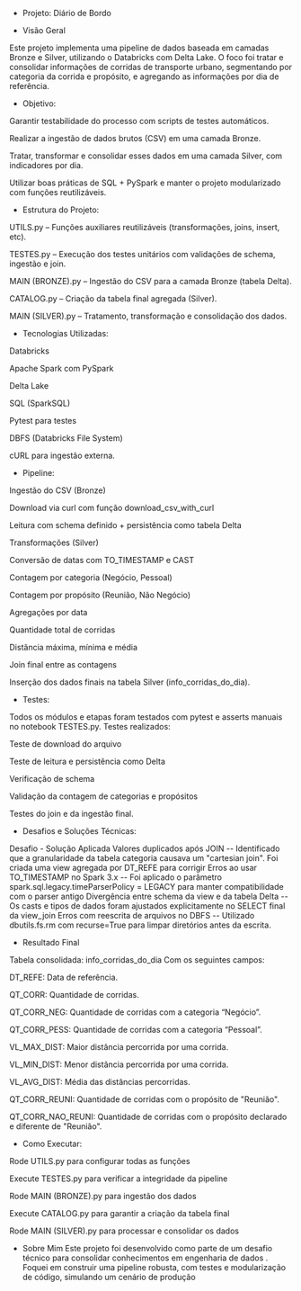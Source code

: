   - Projeto: Diário de Bordo

  - Visão Geral

Este projeto implementa uma pipeline de dados baseada em camadas Bronze e Silver, utilizando o Databricks com Delta Lake. O foco foi tratar e consolidar informações de corridas de transporte urbano, segmentando por categoria da corrida e propósito, e agregando as informações por dia de referência.


  - Objetivo:

Garantir testabilidade do processo com scripts de testes automáticos.

Realizar a ingestão de dados brutos (CSV) em uma camada Bronze.

Tratar, transformar e consolidar esses dados em uma camada Silver, com indicadores por dia.

Utilizar boas práticas de SQL + PySpark e manter o projeto modularizado com funções reutilizáveis.


 - Estrutura do Projeto:

UTILS.py – Funções auxiliares reutilizáveis (transformações, joins, insert, etc).

TESTES.py – Execução dos testes unitários com validações de schema, ingestão e join.

MAIN (BRONZE).py – Ingestão do CSV para a camada Bronze (tabela Delta).

CATALOG.py – Criação da tabela final agregada (Silver).

MAIN (SILVER).py – Tratamento, transformação e consolidação dos dados.


  - Tecnologias Utilizadas:

Databricks

Apache Spark com PySpark

Delta Lake

SQL (SparkSQL)

Pytest para testes

DBFS (Databricks File System)

cURL para ingestão externa.


  - Pipeline:

Ingestão do CSV (Bronze)

Download via curl com função download_csv_with_curl

Leitura com schema definido + persistência como tabela Delta

Transformações (Silver)

Conversão de datas com TO_TIMESTAMP e CAST

Contagem por categoria (Negócio, Pessoal)

Contagem por propósito (Reunião, Não Negócio)

Agregações por data

Quantidade total de corridas

Distância máxima, mínima e média

Join final entre as contagens

Inserção dos dados finais na tabela Silver (info_corridas_do_dia).


  - Testes:

Todos os módulos e etapas foram testados com pytest e asserts manuais no notebook TESTES.py.
Testes realizados:

Teste de download do arquivo

Teste de leitura e persistência como Delta

Verificação de schema

Validação da contagem de categorias e propósitos

Testes do join e da ingestão final.


  - Desafios e Soluções Técnicas:
    
Desafio - Solução Aplicada
Valores duplicados após JOIN -- Identificado que a granularidade da tabela categoria causava um "cartesian join". Foi criada uma view agregada por DT_REFE para corrigir
Erros ao usar TO_TIMESTAMP no Spark 3.x --	Foi aplicado o parâmetro spark.sql.legacy.timeParserPolicy = LEGACY para manter compatibilidade com o parser antigo
Divergência entre schema da view e da tabela Delta -- Os casts e tipos de dados foram ajustados explicitamente no SELECT final da view_join
Erros com reescrita de arquivos no DBFS	-- Utilizado dbutils.fs.rm com recurse=True para limpar diretórios antes da escrita.


  - Resultado Final
    
Tabela consolidada: info_corridas_do_dia
Com os seguintes campos:

DT_REFE: Data de referência.

QT_CORR: Quantidade de corridas.

QT_CORR_NEG: Quantidade de corridas com a categoria “Negócio”.

QT_CORR_PESS: Quantidade de corridas com a categoria “Pessoal”.

VL_MAX_DIST: Maior distância percorrida por uma corrida.

VL_MIN_DIST: Menor distância percorrida por uma corrida.

VL_AVG_DIST: Média das distâncias percorridas.

QT_CORR_REUNI: Quantidade de corridas com o propósito de "Reunião".

QT_CORR_NAO_REUNI: Quantidade de corridas com o propósito declarado e diferente de "Reunião".



  - Como Executar:

Rode UTILS.py para configurar todas as funções

Execute TESTES.py para verificar a integridade da pipeline

Rode MAIN (BRONZE).py para ingestão dos dados

Execute CATALOG.py para garantir a criação da tabela final

Rode MAIN (SILVER).py para processar e consolidar os dados


  - Sobre Mim
Este projeto foi desenvolvido como parte de um desafio técnico para consolidar conhecimentos em engenharia de dados .
Foquei em construir uma pipeline robusta, com testes e modularização de código, simulando um cenário de produção
